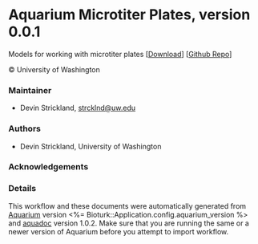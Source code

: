 # Aquarium Microtiter Plates, version 0.0.1

Models for working with microtiter plates [[Download](aq-microtiter-plates.aq)] [[Github Repo](https://github.com/dvnstrcklnd/aq-microtiter-plates)]

&copy; University of Washington


### Maintainer
- Devin Strickland, <strcklnd@uw.edu>

### Authors
  - Devin Strickland, University of Washington

### Acknowledgements

### Details
This workflow and these documents were automatically generated from
[Aquarium](http://www.aquarium.bio) version <%= Bioturk::Application.config.aquarium_version %> and
[aquadoc](https://github.com/klavinslab/aquadoc) version 1.0.2.
Make sure that you are running the same or a newer version of Aquarium before you attempt to
import workflow.
